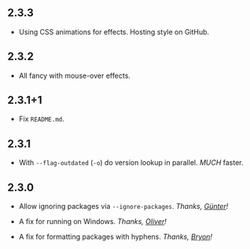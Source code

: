## 2.3.3

* Using CSS animations for effects. Hosting style on GitHub.

## 2.3.2

* All fancy with mouse-over effects.

## 2.3.1+1

* Fix `README.md`.

## 2.3.1

* With `--flag-outdated` (`-o`) do version lookup in parallel. *MUCH* faster.

## 2.3.0

* Allow ignoring packages via `--ignore-packages`.
  *Thanks, [Günter](https://github.com/zoechi)!*

* A fix for running on Windows.
  *Thanks, [Oliver](https://github.com/Fox32)!*

* A fix for formatting packages with hyphens.
  *Thanks, [Bryon](https://github.com/bryonmarks)!*
